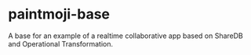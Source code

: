 # paintmoji-base
A base for an example of a realtime collaborative app based on ShareDB and Operational Transformation.
